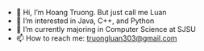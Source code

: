 - 👋 Hi, I’m Hoang Truong. But just call me Luan
- 👀 I’m interested in Java, C++, and Python
- 🌱 I’m currently majoring in Computer Science at SJSU
- 📫 How to reach me: truongluan303@gmail.com
<!---
truongluan303/truongluan303 is a ✨ special ✨ repository because its `README.md` (this file) appears on your GitHub profile.
You can click the Preview link to take a look at your changes.
--->

